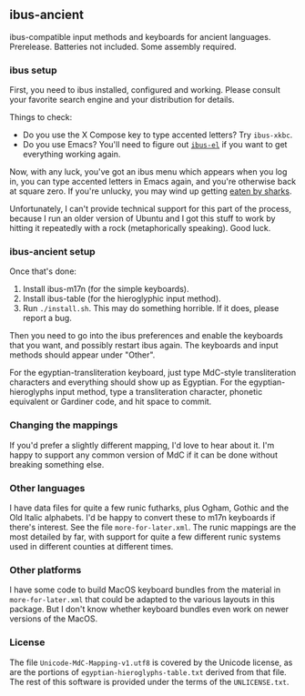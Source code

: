 ## ibus-ancient

ibus-compatible input methods and keyboards for ancient languages.
Prerelease.  Batteries not included.  Some assembly required.

### ibus setup

First, you need to ibus installed, configured and working.  Please consult
your favorite search engine and your distribution for details.

Things to check:

* Do you use the X Compose key to type accented letters?  Try `ibus-xkbc`.
* Do you use Emacs?  You'll need to figure out [`ibus-el`][ibus-el] if you
  want to get everything working again.

Now, with any luck, you've got an ibus menu which appears when you log in,
you can type accented letters in Emacs again, and you're otherwise back at
square zero.  If you're unlucky, you may wind up getting [eaten by
sharks][xkcd].

Unfortunately, I can't provide technical support for this part of the
process, because I run an older version of Ubuntu and I got this stuff to
work by hitting it repeatedly with a rock (metaphorically speaking).  Good
luck.

### ibus-ancient setup

Once that's done:

1. Install ibus-m17n (for the simple keyboards).
2. Install ibus-table (for the hieroglyphic input method).
3. Run `./install.sh`.  This may do something horrible.  If it does, please
   report a bug.

Then you need to go into the ibus preferences and enable the keyboards that
you want, and possibly restart ibus again.  The keyboards and input methods
should appear under "Other".

For the egyptian-transliteration keyboard, just type MdC-style
transliteration characters and everything should show up as Egyptian.  For
the egyptian-hieroglyphs input method, type a transliteration character,
phonetic equivalent or Gardiner code, and hit space to commit.

### Changing the mappings

If you'd prefer a slightly different mapping, I'd love to hear about it.
I'm happy to support any common version of MdC if it can be done without
breaking something else.

### Other languages

I have data files for quite a few runic futharks, plus Ogham, Gothic and
the Old Italic alphabets.  I'd be happy to convert these to m17n keyboards
if there's interest.  See the file `more-for-later.xml`.  The runic
mappings are the most detailed by far, with support for quite a few
different runic systems used in different counties at different times.

### Other platforms

I have some code to build MacOS keyboard bundles from the material in
`more-for-later.xml` that could be adapted to the various layouts in this
package.  But I don't know whether keyboard bundles even work on newer
versions of the MacOS.

### License

The file `Unicode-MdC-Mapping-v1.utf8` is covered by the Unicode license,
as are the portions of `egyptian-hieroglyphs-table.txt` derived from that
file.  The rest of this software is provided under the terms of the
`UNLICENSE.txt`.

[xkcd]: http://xkcd.com/349/
[ibus-el]: http://www.emacswiki.org/emacs/IBusMode
